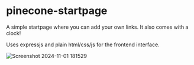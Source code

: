 # pinecone-startpage

A simple startpage where you can add your own links. It also comes with a clock! 

Uses expressjs and plain html/css/js for the frontend interface.

![Screenshot 2024-11-01 181529](https://github.com/user-attachments/assets/b6e6f428-feb3-4995-b890-055f25e37dcc)

